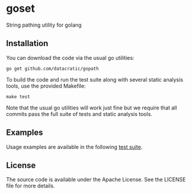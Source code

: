 # goset #

String pathing utility for golang

## Installation ##

You can download the code via the usual go utilities:

```
go get github.com/datacratic/gopath
```

To build the code and run the test suite along with several static analysis
tools, use the provided Makefile:

```
make test
```

Note that the usual go utilities will work just fine but we require that all
commits pass the full suite of tests and static analysis tools.


## Examples ##

Usage examples are available in the following [test suite](example_test.go).


## License ##

The source code is available under the Apache License. See the LICENSE file for
more details.
